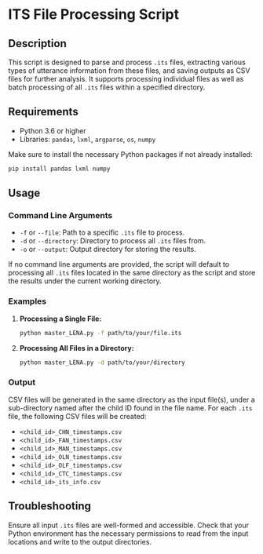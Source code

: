 # ITS File Processing Script

## Description
This script is designed to parse and process `.its` files, extracting various types of utterance information from these files, and saving outputs as CSV files for further analysis. It supports processing individual files as well as batch processing of all `.its` files within a specified directory.

## Requirements

- Python 3.6 or higher
- Libraries: `pandas`, `lxml`, `argparse`, `os`, `numpy`

Make sure to install the necessary Python packages if not already installed:

```bash
pip install pandas lxml numpy
```

## Usage

### Command Line Arguments

- `-f` or `--file`: Path to a specific `.its` file to process.
- `-d` or `--directory`: Directory to process all `.its` files from.
- `-o` or `--output`: Output directory for storing the results.

If no command line arguments are provided, the script will default to processing all `.its` files located in the same directory as the script and store the results under the current working directory.

### Examples

1. **Processing a Single File:**

   ```bash
   python master_LENA.py -f path/to/your/file.its
   ```

2. **Processing All Files in a Directory:**

   ```bash
   python master_LENA.py -d path/to/your/directory
   ```

### Output

CSV files will be generated in the same directory as the input file(s), under a sub-directory named after the child ID found in the file name. For each `.its` file, the following CSV files will be created:
- `<child_id>_CHN_timestamps.csv`
- `<child_id>_FAN_timestamps.csv`
- `<child_id>_MAN_timestamps.csv`
- `<child_id>_OLN_timestamps.csv`
- `<child_id>_OLF_timestamps.csv`
- `<child_id>_CTC_timestamps.csv`
- `<child_id>_its_info.csv`

## Troubleshooting

Ensure all input `.its` files are well-formed and accessible. Check that your Python environment has the necessary permissions to read from the input locations and write to the output directories.
